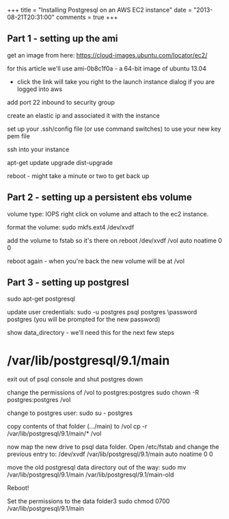 +++
title     = "Installing Postgresql on an AWS EC2 instance"
date      = "2013-08-21T20:31:00"
comments  = true
+++
<!--more-->

Part 1 - setting up the ami
-----------------------------------------------------------------

get an image from here:
https://cloud-images.ubuntu.com/locator/ec2/

for this article we'll use ami-0b8c1f0a - a 64-bit image of ubuntu 13.04
- click the link will take you right to the launch instance dialog if you are logged into aws

add port 22 inbound to security group

create an elastic ip and associated it with the instance

set up your .ssh/config file (or use command switches) to use your new key pem file

ssh into your instance

apt-get update upgrade dist-upgrade

reboot - might take a minute or two to get back up

Part 2 - setting up a persistent ebs volume
-----------------------------------------------------------------
volume type: IOPS
right click on volume and attach to the ec2 instance.

format the volume: sudo mkfs.ext4 /dev/xvdf

add the volume to fstab so it's there on reboot
/dev/xvdf /vol auto noatime 0 0

reboot again - when you're back the new volume will be at /vol

Part 3 - setting up postgresl
-----------------------------------------------------------------

sudo apt-get postgresql

update user credentials:
sudo -u postgres psql postgres
\password postgres
(you will be prompted for the new password)

show data_directory - we'll need this for the next few steps
# /var/lib/postgresql/9.1/main

exit out of psql console and shut postgres down

change the permissions of /vol to postgres:postgres
sudo chown -R postgres:postgres /vol

change to postgres user:
sudo su - postgres

copy contents of that folder (.../main) to /vol
cp -r /var/lib/postgresql/9.1/main/* /vol

now map the new drive to psql data folder. Open /etc/fstab and change the previous entry to:
/dev/xvdf /var/lib/postgresql/9.1/main auto noatime 0 0

move the old postgresql data directory out of the way:
sudo mv /var/lib/postgresql/9.1/main /var/lib/postgresql/9.1/main-old

Reboot!

Set the permissions to the data folder3
sudo chmod 0700 /var/lib/postgresql/9.1/main
